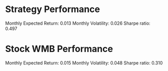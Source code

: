 # Strategy Performance
Monthly Expected Return: 0.013
Monthly Volatility: 0.026
Sharpe ratio: 0.497
# Stock WMB Performance
Monthly Expected Return: 0.015
Monthly Volatility: 0.048
Sharpe ratio: 0.310
